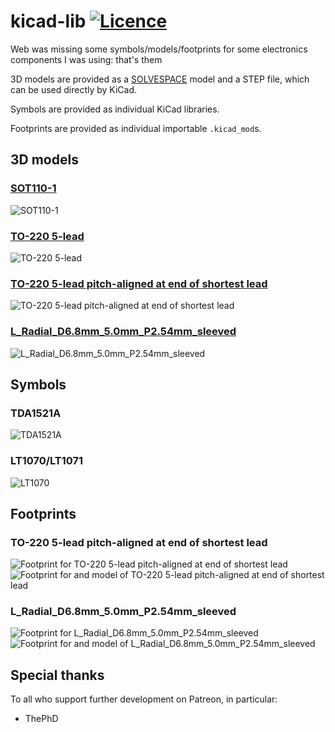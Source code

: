 # kicad-lib [![Licence](https://img.shields.io/badge/license-MIT-blue.svg?style=flat)](LICENSE)
Web was missing some symbols/models/footprints for some electronics components I was using: that's them

3D models are provided as a [SOLVESPACE](//solvespace.com) model and a STEP file, which can be used directly by KiCad.

Symbols are provided as individual KiCad libraries.

Footprints are provided as individual importable `.kicad_mod`s.

## 3D models

### [SOT110-1](https://rawcdn.githack.com/nabijaczleweli/kicad-lib/master/models/SOT110-1/SOT110-1.html)

![SOT110-1](models/SOT110-1/SOT110-1.png)

### [TO-220 5-lead](https://rawcdn.githack.com/nabijaczleweli/kicad-lib/master/models/TO-220%205-lead/TO-220%205-lead.html)

![TO-220 5-lead](models/TO-220%205-lead/TO-220%205-lead.png)

### [TO-220 5-lead pitch-aligned at end of shortest lead](https://rawcdn.githack.com/nabijaczleweli/kicad-lib/master/models/TO-220%205-lead%20pitch-aligned-end/TO-220%205-lead%20pitch-aligned-end.html)

![TO-220 5-lead pitch-aligned at end of shortest lead](models/TO-220%205-lead%20pitch-aligned-end/TO-220%205-lead%20pitch-aligned-end.png)

### [L_Radial_D6.8mm_5.0mm_P2.54mm_sleeved](https://rawcdn.githack.com/nabijaczleweli/kicad-lib/master/models/L_Radial_D6.8mm_5.0mm_P2.54mm_sleeved/L_Radial_D6.8mm_5.0mm_P2.54mm_sleeved.html)

![L_Radial_D6.8mm_5.0mm_P2.54mm_sleeved](models/L_Radial_D6.8mm_5.0mm_P2.54mm_sleeved/L_Radial_D6.8mm_5.0mm_P2.54mm_sleeved.png)

## Symbols

### TDA1521A

![TDA1521A](symbols/TDA1521A/TDA1521A.png)

### LT1070/LT1071

![LT1070](symbols/LT1070/LT1070.png)

## Footprints

### TO-220 5-lead pitch-aligned at end of shortest lead

![Footprint for TO-220 5-lead pitch-aligned at end of shortest lead](footprints/TO-220-5_PitchAligned/TO-220-5_PitchAligned.png)
![Footprint for and model of TO-220 5-lead pitch-aligned at end of shortest lead](footprints/TO-220-5_PitchAligned/with%20model.png)

### L_Radial_D6.8mm_5.0mm_P2.54mm_sleeved

![Footprint for L_Radial_D6.8mm_5.0mm_P2.54mm_sleeved](footprints/L_Radial_D6.8mm_5.0mm_P2.54mm_sleeved/L_Radial_D6.8mm_5.0mm_P2.54mm_sleeved.png)
![Footprint for and model of L_Radial_D6.8mm_5.0mm_P2.54mm_sleeved](footprints/L_Radial_D6.8mm_5.0mm_P2.54mm_sleeved/with%20model.png)

## Special thanks

To all who support further development on Patreon, in particular:

  * ThePhD
